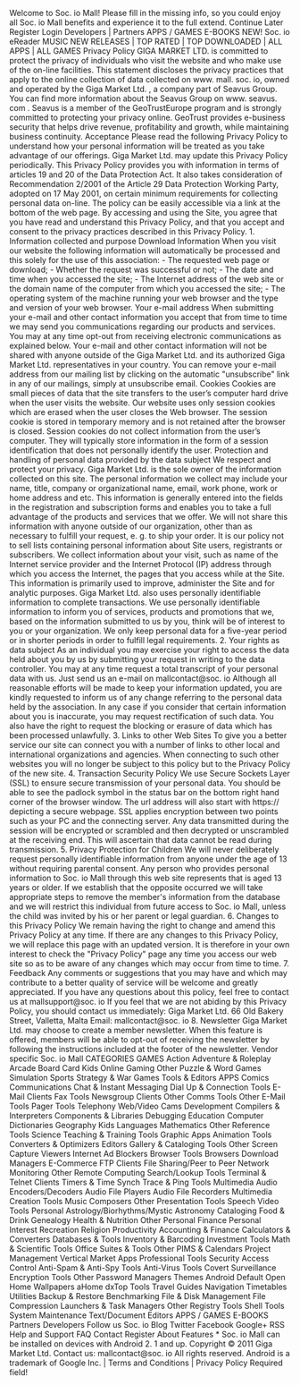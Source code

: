 Welcome to Soc. io Mall! Please fill in the missing info, so you could enjoy all Soc. io Mall benefits and experience it to the full extend. Continue Later Register Login Developers | Partners APPS / GAMES E-BOOKS NEW! Soc. io eReader MUSIC NEW RELEASES | TOP RATED | TOP DOWNLOADED | ALL APPS | ALL GAMES Privacy Policy GIGA MARKET LTD. is committed to protect the privacy of individuals who visit the website and who make use of the on-line facilities. This statement discloses the privacy practices that apply to the online collection of data collected on www. mall. soc. io, owned and operated by the Giga Market Ltd. , a company part of Seavus Group. You can find more information about the Seavus Group on www. seavus. com . Seavus is a member of the GeoTrustEurope program and is strongly committed to protecting your privacy online. GeoTrust provides e-business security that helps drive revenue, profitability and growth, while maintaining business continuity. Acceptance Please read the following Privacy Policy to understand how your personal information will be treated as you take advantage of our offerings. Giga Market Ltd. may update this Privacy Policy periodically. This Privacy Policy provides you with information in terms of articles 19 and 20 of the Data Protection Act. It also takes consideration of Recommendation 2/2001 of the Article 29 Data Protection Working Party, adopted on 17 May 2001, on certain minimum requirements for collecting personal data on-line. The policy can be easily accessible via a link at the bottom of the web page. By accessing and using the Site, you agree that you have read and understand this Privacy Policy, and that you accept and consent to the privacy practices described in this Privacy Policy. 1. Information collected and purpose Download Information When you visit our website the following information will automatically be processed and this solely for the use of this association: - The requested web page or download; - Whether the request was successful or not; - The date and time when you accessed the site; - The Internet address of the web site or the domain name of the computer from which you accessed the site; - The operating system of the machine running your web browser and the type and version of your web browser. Your e-mail address When submitting your e-mail and other contact information you accept that from time to time we may send you communications regarding our products and services. You may at any time opt-out from receiving electronic communications as explained below. Your e-mail and other contact information will not be shared with anyone outside of the Giga Market Ltd. and its authorized Giga Market Ltd. representatives in your country. You can remove your e-mail address from our mailing list by clicking on the automatic "unsubscribe" link in any of our mailings, simply at unsubscribe email. Cookies Cookies are small pieces of data that the site transfers to the user’s computer hard drive when the user visits the website. Our website uses only session cookies which are erased when the user closes the Web browser. The session cookie is stored in temporary memory and is not retained after the browser is closed. Session cookies do not collect information from the user’s computer. They will typically store information in the form of a session identification that does not personally identify the user. Protection and handling of personal data provided by the data subject We respect and protect your privacy. Giga Market Ltd. is the sole owner of the information collected on this site. The personal information we collect may include your name, title, company or organizational name, email, work phone, work or home address and etc. This information is generally entered into the fields in the registration and subscription forms and enables you to take a full advantage of the products and services that we offer. We will not share this information with anyone outside of our organization, other than as necessary to fulfill your request, e. g. to ship your order. It is our policy not to sell lists containing personal information about Site users, registrants or subscribers. We collect information about your visit, such as name of the Internet service provider and the Internet Protocol (IP) address through which you access the Internet, the pages that you access while at the Site. This information is primarily used to improve, administer the Site and for analytic purposes. Giga Market Ltd. also uses personally identifiable information to complete transactions. We use personally identifiable information to inform you of services, products and promotions that we, based on the information submitted to us by you, think will be of interest to you or your organization. We only keep personal data for a five-year period or in shorter periods in order to fulfill legal requirements. 2. Your rights as data subject As an individual you may exercise your right to access the data held about you by us by submitting your request in writing to the data controller. You may at any time request a total transcript of your personal data with us. Just send us an e-mail on mallcontact@soc. io Although all reasonable efforts will be made to keep your information updated, you are kindly requested to inform us of any change referring to the personal data held by the association. In any case if you consider that certain information about you is inaccurate, you may request rectification of such data. You also have the right to request the blocking or erasure of data which has been processed unlawfully. 3. Links to other Web Sites To give you a better service our site can connect you with a number of links to other local and international organizations and agencies. When connecting to such other websites you will no longer be subject to this policy but to the Privacy Policy of the new site. 4. Transaction Security Policy We use Secure Sockets Layer (SSL) to ensure secure transmission of your personal data. You should be able to see the padlock symbol in the status bar on the bottom right hand corner of the browser window. The url address will also start with https:// depicting a secure webpage. SSL applies encryption between two points such as your PC and the connecting server. Any data transmitted during the session will be encrypted or scrambled and then decrypted or unscrambled at the receiving end. This will ascertain that data cannot be read during transmission. 5. Privacy Protection for Children We will never deliberately request personally identifiable information from anyone under the age of 13 without requiring parental consent. Any person who provides personal information to Soc. io Mall through this web site represents that is aged 13 years or older. If we establish that the opposite occurred we will take appropriate steps to remove the member's information from the database and we will restrict this individual from future access to Soc. io Mall, unless the child was invited by his or her parent or legal guardian. 6. Changes to this Privacy Policy We remain having the right to change and amend this Privacy Policy at any time. If there are any changes to this Privacy Policy, we will replace this page with an updated version. It is therefore in your own interest to check the "Privacy Policy" page any time you access our web site so as to be aware of any changes which may occur from time to time. 7. Feedback Any comments or suggestions that you may have and which may contribute to a better quality of service will be welcome and greatly appreciated. If you have any questions about this policy, feel free to contact us at mallsupport@soc. io If you feel that we are not abiding by this Privacy Policy, you should contact us immediately: Giga Market Ltd. 66 Old Bakery Street, Valletta, Malta Email: mallcontact@soc. io 8. Newsletter Giga Market Ltd. may choose to create a member newsletter. When this feature is offered, members will be able to opt-out of receiving the newsletter by following the instructions included at the footer of the newsletter. Vendor specific Soc. io Mall CATEGORIES GAMES Action Adventure & Roleplay Arcade Board Card Kids Online Gaming Other Puzzle & Word Games Simulation Sports Strategy & War Games Tools & Editors APPS Comics Communications Chat & Instant Messaging Dial Up & Connection Tools E-Mail Clients Fax Tools Newsgroup Clients Other Comms Tools Other E-Mail Tools Pager Tools Telephony Web/Video Cams Development Compilers & Interpreters Components & Libraries Debugging Education Computer Dictionaries Geography Kids Languages Mathematics Other Reference Tools Science Teaching & Training Tools Graphic Apps Animation Tools Converters & Optimizers Editors Gallery & Cataloging Tools Other Screen Capture Viewers Internet Ad Blockers Browser Tools Browsers Download Managers E-Commerce FTP Clients File Sharing/Peer to Peer Network Monitoring Other Remote Computing Search/Lookup Tools Terminal & Telnet Clients Timers & Time Synch Trace & Ping Tools Multimedia Audio Encoders/Decoders Audio File Players Audio File Recorders Multimedia Creation Tools Music Composers Other Presentation Tools Speech Video Tools Personal Astrology/Biorhythms/Mystic Astronomy Cataloging Food & Drink Genealogy Health & Nutrition Other Personal Finance Personal Interest Recreation Religion Productivity Accounting & Finance Calculators & Converters Databases & Tools Inventory & Barcoding Investment Tools Math & Scientific Tools Office Suites & Tools Other PIMS & Calendars Project Management Vertical Market Apps Professional Tools Security Access Control Anti-Spam & Anti-Spy Tools Anti-Virus Tools Covert Surveillance Encryption Tools Other Password Managers Themes Android Default Open Home Wallpapers aHome dxTop Tools Travel Guides Navigation Timetables Utilities Backup & Restore Benchmarking File & Disk Management File Compression Launchers & Task Managers Other Registry Tools Shell Tools System Maintenance Text/Document Editors APPS / GAMES E-BOOKS Partners Developers Follow us Soc. io Blog Twitter Facebook Google+ RSS Help and Support FAQ Contact Register About Features \* Soc. io Mall can be installed on devices with Android 2. 1 and up. Copyright © 2011 Giga Market Ltd. Contact us: mallcontact@soc. io All rights reserved. Android is a trademark of Google Inc. | Terms and Conditions | Privacy Policy Required field!